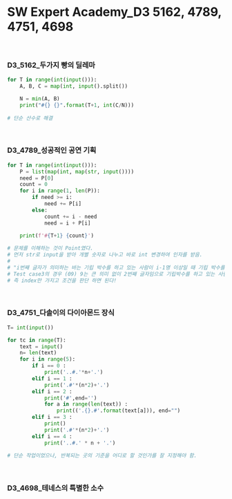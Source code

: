 # SW Expert Academy_D3 5162, 4789, 4751, 4698


​	

### D3_5162_두가지 빵의 딜레마

```python
for T in range(int(input())):
    A, B, C = map(int, input().split())

    N = min(A, B)
    print("#{} {}".format(T+1, int(C/N)))
    
# 단순 산수로 해결
```

​	

### D3_4789_성공적인 공연 기획

```python
for T in range(int(input())):
    P = list(map(int, map(str, input())))	
    need = P[0]
    count = 0
    for i in range(1, len(P)):
        if need >= i:
            need += P[i]
        else:
            count += i - need
            need = i + P[i]

    print(f'#{T+1} {count}')
    
# 문제를 이해하는 것이 Point였다.
# 먼저 str로 input을 받아 개별 숫자로 나누고 바로 int 변경하여 인자를 받음.
# 
# "i번째 글자가 의미하는 바는 기립 박수를 하고 있는 사람이 i-1명 이상일 때 기립 박수를 하는 사람의 수"
# Test case3의 경우 (09) 9는 큰 의미 없이 2번째 글자임으로 기립박수를 하고 있는 사람이 1명일 이상일 때 기립박수를 친다.
# 즉 index만 가지고 조건을 판단 하면 된다!
```

​	

### D3_4751_다솔이의 다이아몬드 장식

```python
T= int(input())

for tc in range(T):
    text = input()
    n= len(text)
    for i in range(5):
        if i == 0 :
            print('..#.'*n+'.')
        elif i == 1 :
            print('.#'*(n*2)+'.')
        elif i == 2 :
            print('#',end='')
            for a in range(len(text)) :
                print(('.{}.#'.format(text[a])), end="")
        elif i == 3 :
            print()
            print('.#'*(n*2)+'.')
        elif i == 4 :
            print('..#.' * n + '.')
            
# 단순 작업이었으나, 반복되는 곳의 기준을 어디로 할 것인가를 잘 지정해야 함.
```

​	

### D3_4698_테네스의 특별한 소수

```python

```


